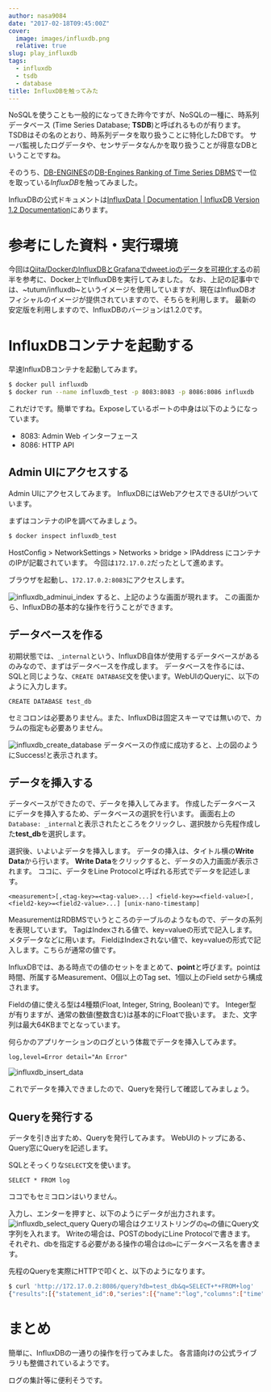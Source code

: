 ```yaml
---
author: nasa9084
date: "2017-02-18T09:45:00Z"
cover:
  image: images/influxdb.png
  relative: true
slug: play_influxdb
tags:
  - influxdb
  - tsdb
  - database
title: InfluxDBを触ってみた
---
```



NoSQLを使うことも一般的になってきた昨今ですが、NoSQLの一種に、時系列データベース (Time Series Database; **TSDB**)と呼ばれるものが有ります。
TSDBはその名のとおり、時系列データを取り扱うことに特化したDBです。
サーバ監視したログデータや、センサデータなんかを取り扱うことが得意なDBということですね。

そのうち、[DB-ENGINES](http://db-engines.com/)の[DB-Engines Ranking of Time Series DBMS](http://db-engines.com/en/ranking/time+series+dbms)で一位を取っている*InfluxDB*を触ってみました。

InfluxDBの公式ドキュメントは[InfluxData | Documentation | InfluxDB Version 1.2 Documentation](https://docs.influxdata.com/influxdb/v1.0/)にあります。

# 参考にした資料・実行環境
今回は[Qiita/DockerのInfluxDBとGrafanaでdweet.ioのデータを可視化する](http://qiita.com/masato/items/eab9f76f21cbfd7c9b92)の前半を参考に、Docker上でInfluxDBを実行してみました。
なお、上記の記事中では、~tutum/influxdb~というイメージを使用していますが、現在はInfluxDBオフィシャルのイメージが提供されていますので、そちらを利用します。
最新の安定版を利用しますので、InfluxDBのバージョンは1.2.0です。

# InfluxDBコンテナを起動する
早速InfluxDBコンテナを起動してみます。
``` bash
$ docker pull influxdb
$ docker run --name influxdb_test -p 8083:8083 -p 8086:8086 influxdb
```

これだけです。簡単ですね。Exposeしているポートの中身は以下のようになっています。
* 8083: Admin Web インターフェース
* 8086: HTTP API

## Admin UIにアクセスする
Admin UIにアクセスしてみます。
InfluxDBにはWebアクセスできるUIがついています。

まずはコンテナのIPを調べてみましょう。
``` bash
$ docker inspect influxdb_test
```
HostConfig > NetworkSettings > Networks > bridge > IPAddress にコンテナのIPが記載されています。
今回は`172.17.0.2`だったとして進めます。

ブラウザを起動し、`172.17.0.2:8083`にアクセスします。

![influxdb_adminui_index](images/influxdb_adminui_index.png)
すると、上記のような画面が現れます。
この画面から、InfluxDBの基本的な操作を行うことができます。

## データベースを作る
初期状態では、`_internal`という、InfluxDB自体が使用するデータベースがあるのみなので、まずはデータベースを作成します。
データベースを作るには、SQLと同じような、`CREATE DATABASE`文を使います。WebUIのQueryに、以下のように入力します。
```
CREATE DATABASE test_db
```
セミコロンは必要ありません。また、InfluxDBは固定スキーマでは無いので、カラムの指定も必要ありません。

![influxdb_create_database](images/influxdb_create_database.png)
データベースの作成に成功すると、上の図のようにSuccess!と表示されます。

## データを挿入する
データベースができたので、データを挿入してみます。
作成したデータベースにデータを挿入するため、データベースの選択を行います。
画面右上の`Database: _internal`と表示されたところをクリックし、選択肢から先程作成した**test_db**を選択します。

選択後、いよいよデータを挿入します。
データの挿入は、タイトル横の**Write Data**から行います。
**Write Data**をクリックすると、データの入力画面が表示されます。
ココに、データをLine Protocolと呼ばれる形式でデータを記述します。
```
<measurement>[,<tag-key>=<tag-value>...] <field-key>=<field-value>[,<field2-key>=<field2-value>...] [unix-nano-timestamp]
```

MeasurementはRDBMSでいうところのテーブルのようなもので、データの系列を表現しています。
TagはIndexされる値で、key=valueの形式で記入します。メタデータなどに用います。
FieldはIndexされない値で、key=valueの形式で記入します。こちらが通常の値です。

InfluxDBでは、ある時点での値のセットをまとめて、**point**と呼びます。pointは時間、所属するMeasurement、0個以上のTag set、1個以上のField setから構成されます。

Fieldの値に使える型は4種類(Float, Integer, String, Boolean)です。
Integer型が有りますが、通常の数値(整数含む)は基本的にFloatで扱います。
また、文字列は最大64KBまでとなっています。

何らかのアプリケーションのログという体裁でデータを挿入してみます。
```
log,level=Error detail="An Error"
```
![influxdb_insert_data](images/influxdb_insert_data.png)

これでデータを挿入できましたので、Queryを発行して確認してみましょう。

## Queryを発行する
データを引き出すため、Queryを発行してみます。
WebUIのトップにある、Query窓にQueryを記述します。

SQLとそっくりな`SELECT`文を使います。
```
SELECT * FROM log
```
ココでもセミコロンはいりません。

入力し、エンターを押すと、以下のようにデータが出力されます。
![influxdb_select_query](images/influxdb_select_query.png)
Queryの場合はクエリストリングの`q=`の値にQuery文字列を入れます。
Writeの場合は、POSTのbodyにLine Protocolで書きます。
それぞれ、dbを指定する必要がある操作の場合は`db=`にデータベース名を書きます。

先程のQueryを実際にHTTPで叩くと、以下のようになります。
``` bash
$ curl 'http://172.17.0.2:8086/query?db=test_db&q=SELECT+*+FROM+log'
{"results":[{"statement_id":0,"series":[{"name":"log","columns":["time","detail","level"],"values":[["2017-02-18T09:21:45.251016378Z","An Error","Error"]]}]}]}
```

# まとめ
簡単に、InfluxDBの一通りの操作を行ってみました。
各言語向けの公式ライブラリも整備されているようです。

ログの集計等に便利そうです。

